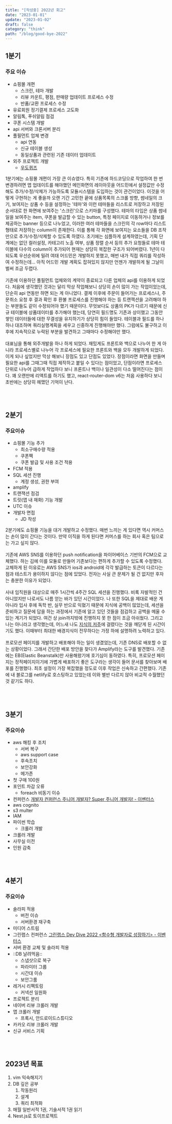 ```yaml
---
title: "[작성중] 2022년 회고"
date: "2023-01-01"
update: "2023-01-02"
draft: false
category: "think"
path: "/blog/good-bye-2022"
---
```


## 1분기

### 주요 이슈

- 쇼핑몰 개편
  - 스크린, 테마 개발
  - 리뷰 카운트, 평점, 판매량 업데이트 프로세스 수정
  - 반품/교환 프로세스 수정
- 유료회원 정기결제 프로세스 고도화
- 알림톡, 푸쉬알림 점검
- 쿠폰 시스템 개발
- api 서버와 크론서버 분리
- 풀필먼트 업체 변경
  - api 연동
  - 신규 테이블 생성
  - 동일상품과 관련된 기존 데이터 업데이트
- 외주 프로젝트 개발
  - [우도퀴즈](http://www.woodoquiz.com/)

1분기에는 쇼핑몰 개편이 가장 큰 이슈였다. 특히 기존에 하드코딩으로 작업하여 한 번 변경하려면 앱 업데이트를 해야했던 메인화면의 레이아웃을 어드민에서 설정값만 수정해도 추가/수정/삭제가 가능하도록 모듈시스템을 도입하는 것이 관건이었다. 이것을 어떻게 구현하는 게 좋을까 오랜 기간 고민한 끝에 상품목록의 스크롤 방향, 썸네일의 크기, 보여지는 상품 수 등을 설정하는 '테마'와 이런 테마들을 리스트로 저장하고 저장된 순서대로 한 화면에 보여주는 '스크린'으로 스키마를 구성했다. 테마의 타입은 상품 썸네일을 보여주는 item, 쿠폰을 발급할 수 있는 button, 특정 페이지로 이동하거나 정보를 제공하는 banner 등으로 나누었고, 이러한 여러 테마들을 스크린의 각 row마다 리스트 형태로 저장하는 column이 존재한다. 이를 통해 각 화면에 보여지는 요소들을 DB 조작만으로 추가/수정/삭제할 수 있도록 하였다.
초기에는 심플하게 설계하였는데, 기획 단계에는 없던 컬러설정, 카테고리 노출 여부, 상품 정렬 순서 등의 추가 요청들로 테마 테이블에 다수의 column이 추가되어 현재는 상당히 복잡한 구조가 되어버렸다. 1년이 다 되도록 우선순위에 밀려 여태 어드민은 개발하지 못했고, 매번 내가 직접 쿼리를 작성하여 수정하는데... 아직 어드민 개발 계획도 잡혀있지 않지만 언젠가 개발하게 될 그날이 벌써 조금 두렵다.
<br /><br />
기존에 이용하던 풀필먼트 업체와의 계약이 종료되고 다른 업체의 api를 이용하게 되었다. 처음에 생각했던 것과는 달리 막상 작업해보니 상당히 손이 많이 가는 작업이었는데, 단순히 api 연동만 하면 되는 게 아니었다. 결제 이후에 주문이 들어가는 프로세스나, 주문취소 요청 후 결과 확인 후 환불 프로세스를 진행해야 하는 등 트랜잭션을 고려해야 하는 부분들도 같이 수정되어야 했기 때문이다. 무엇보다도 상품의 PK가 다르기 때문에 신규 테이블에 상품데이터를 추가해야 했는데, 당연히 필드명도 기존과 상이했고 그동안 쌓인 데이터들에 대한 무결성을 유지하기가 상당히 힘이 들었다. 테이블과 필드를 하나하나 대조하며 쿼리실행계획을 세우고 신중하게 진행해야만 했다. 그럼에도 불구하고 이후에 지속적으로 누락된 부분을 발견하고 그때마다 수정해야만 했다.
<br /><br />
대표님을 통해 외주개발을 하나 하게 되었다. 재밌게도 프론트와 백으로 나누어 한 게 아니라 프로세스별로 나누어 각 프로세스에 필요한 프론트와 백을 모두 개발하게 되었다. 이게 되나 싶었지만 막상 해보니 장점도 있고 단점도 있었다. 장점이라면 화면을 만들며 필요한 api를 그때그때 직접 제작하고 붙일 수 있다는 점이었고, 단점이라면 프로세스 단위로 나누어 급하게 작업하다 보니 프론트나 백이나 일관성이 다소 떨어진다는 점이다.
꽤 오랜만에 리액트를 하기도 했고, react-router-dom v6는 처음 사용하다 보니 초반에는 상당히 헤맸던 기억이 난다.

<br /><br />

## 2분기

### 주요이슈

- 쇼핑몰 기능 추가
  - 최소구매수량 적용
  - 쿠폰팩
  - 쿠폰 발급 및 사용 조건 적용
- FCM 적용
- SQL 세션 진행
  - 계정 생성, 권한 부여
- amplify
- 트랜잭션 점검
- 트릿(앱 내 재화) 기능 개발
- UTC 이슈
- 개발자 면접
  - JD 작성

2분기에도 쇼핑몰 기능을 대거 개발하고 수정했다. 매번 느끼는 게 있다면 역시 커머스는 손이 많이 간다는 것이다. 만약 이직을 하게 된다면 커머스를 하는 회사 혹은 팀으로는 가고 싶지 않다.
<br /><br />
기존에 AWS SNS를 이용하던 push notification을 파이어베이스 기반의 FCM으로 교체했다. 하는 김에 이를 모듈로 만들어 기존보다는 편하게 추가할 수 있도록 수정했다. 교체하게 된 이유로는 AWS SNS가 ios과 android에 각각 발급하는 토큰이 다르다는 점과 테스트가 용이하지 않다는 점에 있었다. 전자는 사실 큰 문제가 될 건 없지만 후자는 충분한 이유가 되었다.
<br /><br />
사내 임직원을 대상으로 매주 1시간씩 4주간 SQL 세션을 진행했다. 비록 자발적인 건 아니었지만 나로서도 나름 얻는 바가 있던 시간이었다. 나 또한 SQL을 제대로 배운 게 아니라 입사 후에 독학 반, 실무 반으로 익혔기 때문에 지식에 공백이 많았는데, 세션을 준비하고 질문에 답을 하는 과정에서 기존에 알고 있던 것들을 점검하고 공백을 메울 수 있는 계기가 되었다. 여건 상 join까지밖에 진행하지 못 한 점이 조금 아쉬웠다. 그리고 나는 아니라고 생각했는데, 어느새 나도 [지식의 저주](https://ko.wikipedia.org/wiki/%EC%A7%80%EC%8B%9D%EC%9D%98_%EC%A0%80%EC%A3%BC)에 걸렸다는 것을 깨닫게 된 시간이기도 했다. 이때부터 최대한 배경지식이 전무하다는 가정 하에 설명하려 노력하고 있다.
<br /><br />
프로모션 페이지를 개발하고 배포해야 하는 일이 생겼었는데, 기존 DNS로 배포할 수 없는 상황이었다. 그래서 간단한 배포 방안을 찾다가 Amplify라는 도구를 발견했다. 기존에는 EB(Elastic Beanstalk)만 사용해왔기에 호기심이 동하였다. 특히, 프로모션 페이지는 정적페이지이기에 가볍게 배포하기 좋은 도구라는 생각이 들어 문서를 찾아보며 배포를 진행했다. 최초 설정이 가장 복잡했을 정도로 이후 작업은 신속하고 간편했다. 기존에 내 블로그를 netlify로 호스팅하고 있었는데 이와 별반 다르지 않아 비교적 수월했던 것 같기도 하다.

<br /><br />

## 3분기

### 주요이슈

- aws 해킹 후 조치
  - 서버 복구
  - aws support case
  - 후속조치
  - 보안강화
  - 메가존
- 첫 구매 100원
- 포인트 차감 오류
  - foreach 비동기 이슈
- 컨퍼런스 [개발자 컨퍼런스 주니어 개발자? Super 주니어 개발자! - 이벤터스](https://event-us.kr/45142)
- aws cognito
- s3 multer
- IAM
- 파이썬 학습
  - 크롤러 개발
- 크롤러 개발
- 사무실 이전
- 인원 감축

<br /><br />

## 4분기

### 주요이슈

- 솔라피 적용
  - 버전 이슈
  - 서버환경 재구축
- 미디어 스트림
- 그린랩스 컨퍼런스 [그린랩스 Dev Dive 2022 <함수형 개발자로 성장하기> - 이벤터스](https://event-us.kr/49634)
- 서버 환경 교체 및 솔라피 적용
- ::DB 날려먹음::
  - 스냅샷으로 복구
  - 파라미터 그룹
  - 시간대 이슈
  - 보안그룸
- 레거시 리펙토링
  - 커넥션 일원화
- 프로젝트 분리
- 네이버 리뷰 크롤러 개발
- 앱 크롤러 개발
  - 프록시, 안드로이드스튜디오
- 카카오 리뷰 크롤러 개발
- 신규 서비스 기획

<br /><br />

## 2023년 목표

1. vim 익숙해지기
2. DB 깊은 공부
   1. 작동원리
   2. 설계
   3. 쿼리 최적화
3. 매월 일반서적 1권, 기술서적 1권 읽기
4. Nest.js로 토이프로젝트
